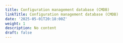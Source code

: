 ```yaml
---
title: Configuration management database (CMDB)
linkTitle: Configuration management database (CMDB)
date: '2025-05-01T20:18:00Z'
weight: 1
description: No content
draft: false
---
```



